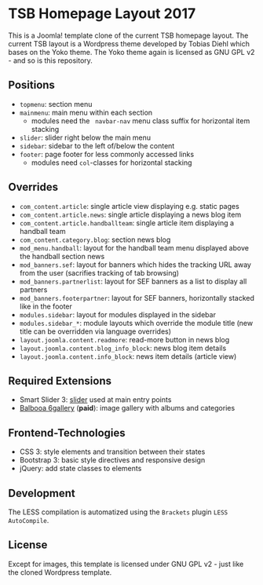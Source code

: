 # TSB Homepage Layout 2017
This is a Joomla! template clone of the current TSB homepage layout.
The current TSB layout is a Wordpress theme developed by Tobias Diehl which bases on the Yoko theme.
The Yoko theme again is licensed as GNU GPL v2 - and so is this repository.

## Positions
* `topmenu`: section menu
* `mainmenu`: main menu within each section
  * modules need the ` navbar-nav` menu class suffix for horizontal item stacking
* `slider`: slider right below the main menu
* `sidebar`: sidebar to the left of/below the content
* `footer`: page footer for less commonly accessed links
  * modules need `col`-classes for horizontal stacking

## Overrides
* `com_content.article`: single article view displaying e.g. static pages
* `com_content.article.news`: single article displaying a news blog item
* `com_content.article.handballteam`: single article item displaying a handball team
* `com_content.category.blog`: section news blog
* `mod_menu.handball`: layout for the handball team menu displayed above the handball section news
* `mod_banners.sef`: layout for banners which hides the tracking URL away from the user (sacrifies tracking of tab browsing)
* `mod_banners.partnerlist`: layout for SEF banners as a list to display all partners
* `mod_banners.footerpartner`: layout for SEF banners, horizontally stacked like in the footer
* `modules.sidebar`: layout for modules displayed in the sidebar
* `modules.sidebar_*`: module layouts which override the module title (new title can be overridden via language overrides)
* `layout.joomla.content.readmore`: read-more button in news blog
* `layout.joomla.content.blog_info_block`: news blog item details
* `layout.joomla.content.info_block`: news item details (article view)

## Required Extensions
* Smart Slider 3: [slider](https://github.com/sebschlicht/www-tsb2017/wiki/Slider) used at main entry points
* [Balbooa 6gallery](https://www.balbooa.com/joomla-gallery-documentation/basics) (**paid**): image gallery with albums and categories

## Frontend-Technologies
* CSS 3: style elements and transition between their states
* Bootstrap 3: basic style directives and responsive design
* jQuery: add state classes to elements

## Development
The LESS compilation is automatized using the `Brackets` plugin `LESS AutoCompile`.

## License
Except for images, this template is licensed under GNU GPL v2 - just like the cloned Wordpress template.
